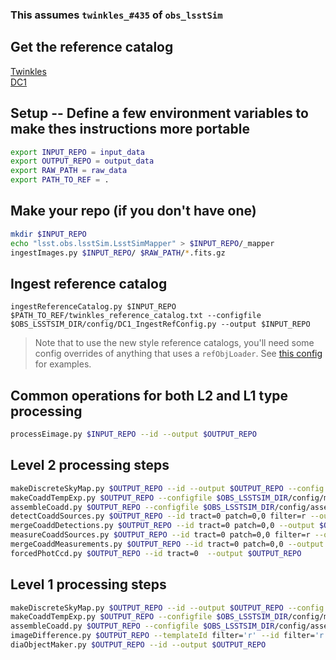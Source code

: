 ### This assumes `twinkles_#435` of `obs_lsstSim`

## Get the reference catalog
[Twinkles](https://lsst-web.ncsa.illinois.edu/~krughoff/data/twinkles_reference_catalog.txt)<br>
[DC1](https://lsst-web.ncsa.illinois.edu/~krughoff/data/dc1_reference_catalog.txt)

## Setup -- Define a few environment variables to make thes instructions more portable
```bash
export INPUT_REPO = input_data
export OUTPUT_REPO = output_data
export RAW_PATH = raw_data
export PATH_TO_REF = .

```

## Make your repo (if you don't have one)
```bash
mkdir $INPUT_REPO
echo "lsst.obs.lsstSim.LsstSimMapper" > $INPUT_REPO/_mapper
ingestImages.py $INPUT_REPO/ $RAW_PATH/*.fits.gz
```

## Ingest reference catalog
```
ingestReferenceCatalog.py $INPUT_REPO $PATH_TO_REF/twinkles_reference_catalog.txt --configfile $OBS_LSSTSIM_DIR/config/DC1_IngestRefConfig.py --output $INPUT_REPO
```
> Note that to use the new style reference catalogs, you'll need some config overrides of anything that uses a `refObjLoader`.  See
> [this config](https://github.com/lsst/obs_lsstSim/blob/twinkles_%23435/config/processEimage.py#L1) for examples.

## Common operations for both L2 and L1 type processing
```bash
processEimage.py $INPUT_REPO --id --output $OUTPUT_REPO
```

## Level 2 processing steps
```bash
makeDiscreteSkyMap.py $OUTPUT_REPO --id --output $OUTPUT_REPO --config $OBS_LSSTSIM_DIR/config/makeDiscreteSkyMap_deep.py
makeCoaddTempExp.py $OUTPUT_REPO --configfile $OBS_LSSTSIM_DIR/config/makeCoaddTempExp_deep.py --selectId --id --output $OUTPUT_REPO
assembleCoadd.py $OUTPUT_REPO --configfile $OBS_LSSTSIM_DIR/config/assembleCoadd_deep.py --selectId filter='r' --id filter='r' patch=0,0 tract=0 --output $OUTPUT_REPO #per band
detectCoaddSources.py $OUTPUT_REPO --id tract=0 patch=0,0 filter=r --output $OUTPUT_REPO #per band
mergeCoaddDetections.py $OUTPUT_REPO --id tract=0 patch=0,0 --output $OUTPUT_REPO
measureCoaddSources.py $OUTPUT_REPO --id tract=0 patch=0,0 filter=r --output $OUTPUT_REPO #per band
mergeCoaddMeasurements.py $OUTPUT_REPO --id tract=0 patch=0,0 --output $OUTPUT_REPO
forcedPhotCcd.py $OUTPUT_REPO --id tract=0  --output $OUTPUT_REPO
```

## Level 1 processing steps
```bash
makeDiscreteSkyMap.py $OUTPUT_REPO --id --output $OUTPUT_REPO --config $OBS_LSSTSIM_DIR/config/makeDiscreteSkyMap_goodSeeing.py
makeCoaddTempExp.py $OUTPUT_REPO --configfile $OBS_LSSTSIM_DIR/config/makeCoaddTempExp_goodSeeing.py --config modelPsf.defaultFwhm=3.0 select.minPsfFwhm=2.6 select.maxPsfFwhm=3.0 --selectId filter='r' --id filter='r' --output $OUTPUT_REPO #per band
assembleCoadd.py $OUTPUT_REPO --configfile $OBS_LSSTSIM_DIR/config/assembleCoadd_goodSeeing.py --selectId filter='r' --id filter='r' patch=0,0 tract=0 --output $OUTPUT_REPO #per band
imageDifference.py $OUTPUT_REPO --templateId filter='r' --id filter='r' --output $OUTPUT_REPO #per band
diaObjectMaker.py $OUTPUT_REPO --id --output $OUTPUT_REPO
```
